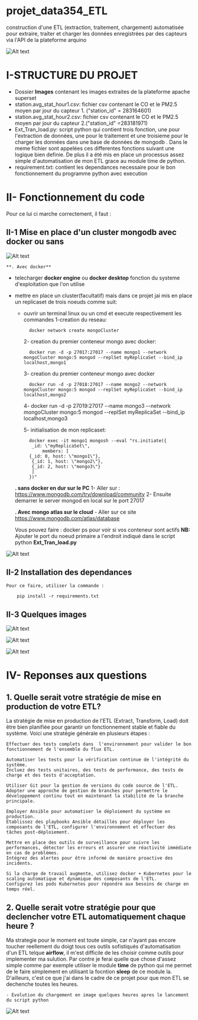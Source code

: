 # projet_data354_ETL
construction d'une ETL (extraction, traitement, chargement)  automatisée pour extraire,
traiter et charger les données enregistrées par des capteurs via l'API de la plateforme arquino


![Alt text](data354.png)


# I-STRUCTURE DU PROJET

- Dossier **Images** contenant les images extraites de la plateforme apache superset
- station.avg_stat_hour1.csv: fichier csv contenant le CO et le PM2.5 moyen par jour du capteur 1. ("station_id" = 283164601)
- station.avg_stat_hour2.csv: fichier csv contenant le CO et le PM2.5 moyen par jour du capteur 2.("station_id" =283181971)
- Ext_Tran_load.py: script python qui contient trois fonction, une pour  l'extraction de données, une pour le traitement et une troisieme pour le charger les données dans une base de données de mongodb . Dans le meme fichier sont appelées ces differentes fonctions suivant une logique bien definie. De plus il a été mis en place un processus assez simple  d'automatisation de mon ETL grace au module time de python. 
- requirement.txt: contient les dependances necessaire pour le bon fonctionnement du programme python avec execution


# II- Fonctionnement du code

Pour ce lui ci marche correctement, il faut :
## II-1 Mise en place d'un cluster mongodb avec docker ou sans

![Alt text](image.png)

    **. Avec docker**
- telecharger **docker engine** ou **docker desktop** fonction du systeme d'exploitation que l'on utilise
- mettre en place un cluster(facultatif) mais dans ce projet jai mis en place un replicaset de trois noeuds comme suit:
    - ouvrir un terminal linux ou un cmd et execute respectivement les commandes
        1-creation du reseau:

            docker network create mongoCluster

        2- creation du premier conteneur mongo avec docker:

            docker run -d -p 27017:27017 --name mongo1 --network mongoCluster mongo:5 mongod --replSet myReplicaSet --bind_ip localhost,mongo1

        3- creation du premier conteneur mongo avec docker

            docker run -d -p 27018:27017 --name mongo2 --network mongoCluster mongo:5 mongod --replSet myReplicaSet --bind_ip localhost,mongo2
        4- 
            docker run -d -p 27019:27017 --name mongo3 --network mongoCluster mongo:5 mongod --replSet myReplicaSet --bind_ip localhost,mongo3
        
        5- initialisation de mon replicaset:

            docker exec -it mongo1 mongosh --eval "rs.initiate({
             _id: \"myReplicaSet\",
                 members: [
            {_id: 0, host: \"mongo1\"},
             {_id: 1, host: \"mongo2\"},
             {_id: 2, host: \"mongo3\"}
             ]
            })"




    **. sans docker en dur sur le PC**
        1- Aller sur :
            https://www.mongodb.com/try/download/community
        2- Ensuite demarrer le server mongod en local sur le port 27017 

    **. Avec mongo atlas sur le cloud**
        - Aller sur ce site 
        https://www.mongodb.com/atlas/database

    Vous pouvez faire : docker ps  pour voir si vos conteneur sont actifs
**NB:** Ajouter le port du noeud primaire a l'endroit indiqué dans le script python **Ext_Tran_load.py**

![Alt text](PymongoCon.PNG)


## II-2 Installation des dependances

    Pour ce faire, utiliser la commande :

        pip install -r requirements.txt

## II-3 Quelques images 


![Alt text](dock.png)


![Alt text](connNUOED-1.png)


![Alt text](mongo_comp.png)


# IV- Reponses aux questions

## 1. Quelle serait votre stratégie de mise en production de votre ETL?

La stratégie de mise en production de l'ETL (Extract, Transform, Load) doit être bien planifiée pour garantir un fonctionnement stable et fiable du système. Voici une stratégie générale en plusieurs étapes :

    Effectuer des tests complets dans  l'environnement pour valider le bon fonctionnement de l'ensemble du flux ETL.
        
    Automatiser les tests pour la vérification continue de l'intégrité du système.
    Incluez des tests unitaires, des tests de performance, des tests de charge et des tests d'acceptation.

    Utiliser Git pour la gestion de versions du code source de l'ETL.
    Adopter une approche de gestion de branches pour permettre le développement continu tout en maintenant la stabilité de la branche principale.

    Employer Ansible pour automatiser le déploiement du système en production.
    Établissez des playbooks Ansible détaillés pour déployer les composants de l'ETL, configurer l'environnement et effectuer des tâches post-déploiement.

    Mettre en place des outils de surveillance pour suivre les performances, détecter les erreurs et assurer une réactivité immédiate en cas de problèmes.
    Intégrez des alertes pour être informé de manière proactive des incidents.

    Si la charge de travail augmente, utilisez docker + Kubernetes pour le scaling automatique et dynamique des composants de l'ETL.
    Configurez les pods Kubernetes pour répondre aux besoins de charge en temps réel.

## 2. Quelle serait votre stratégie pour que declencher votre ETL automatiquement chaque heure ?

Ma strategie pour le moment est toute simple, car n'ayant pas encore toucher reellement du doigt tous ces outils sofistiqués d'automatisation d'un ETL telque **airflow**, il m'est difficile de les choisir comme outils pour implementer ma sulution. Par contre je ferai quelle que chose d'assez simple comme par exemple utiliser le module **time** de python qui me permet de le faire simplement en utilisant la focntion **sleep** de ce module la. D'ailleurs, c'est ce que j'ai dans le cadre de ce projet pour que mon ETL  se dechenche toutes les heures.


    - Evolution du chargement en image quelques heures apres le lancement du script python
![Alt text](etl_auto.png) 